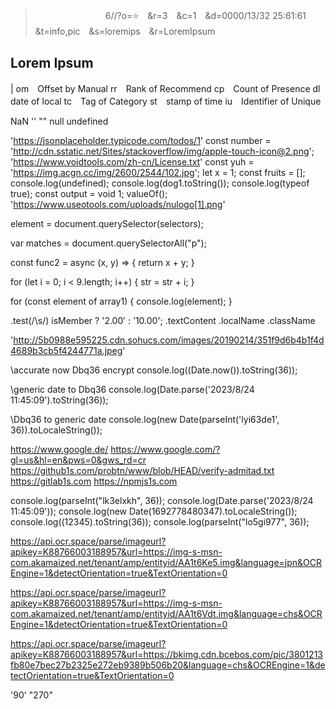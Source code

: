 
>　　　　　　　　6//?o=⭐　&r=3　&c=1　&d=0000/13/32 25:61:61　&t=info,pic　&s=loremips　&r=LoremIpsum
## Lorem Ipsum
|
om　Offset by Manual
rr　Rank of Recommend
cp　Count of Presence
dl　date of local
tc　Tag of Category
st　stamp of time
iu　Identifier of Unique

<del>
</del>
NaN
''
""
null
undefined

'https://jsonplaceholder.typicode.com/todos/1'
const number = 'http://cdn.sstatic.net/Sites/stackoverflow/img/apple-touch-icon@2.png';
'https://www.voidtools.com/zh-cn/License.txt'
const yuh = 'https://img.acgn.cc/img/2600/2544/102.jpg';
let x = 1;
const fruits = [];
console.log(undefined);
console.log(dog1.toString());
console.log(typeof true);
const output = void 1;
valueOf();
'https://www.useotools.com/uploads/nulogo[1].png'

element = document.querySelector(selectors);

var matches = document.querySelectorAll("p");

<script>
  const func1 = (x, y) => {
    
  }
  
  if (a > 0) {
    result = "positive";
  } else {
    result = "NOT positive";
  }
</script>

<script src="javascript.js"></script>
<script src="https://cdnjs.cloudflare.com/ajax/libs/jquery/1.10.0/jquery.min.js"></script>

const func2 = async (x, y) => {
  return x + y;
}

<style>
  
</style>

for (let i = 0; i < 9.length; i++) {
  str = str + i;
}

for (const element of array1) {
  console.log(element);
}

.test(/\s/)
isMember ? '$2.00' : '$10.00';
.textContent
.localName
.className

'http://5b0988e595225.cdn.sohucs.com/images/20190214/351f9d6b4b1f4d4689b3cb5f4244771a.jpeg'

\\accurate now Dbq36 encrypt
console.log((Date.now()).toString(36));

\\generic date to Dbq36
console.log(Date.parse('2023/8/24 11:45:09').toString(36));

\\Dbq36 to generic date
console.log(new Date(parseInt('lyi63de1', 36)).toLocaleString());

https://www.google.de/
https://www.google.com/?gl=us&hl=en&pws=0&gws_rd=cr
https://github1s.com/probtn/www/blob/HEAD/verify-admitad.txt
https://gitlab1s.com
https://npmjs1s.com 

console.log(parseInt("lk3elxkh", 36));
console.log(Date.parse('2023/8/24 11:45:09'));
console.log(new Date(1692778480347).toLocaleString());
console.log((12345).toString(36));
console.log(parseInt("lo5gi977", 36));

https://api.ocr.space/parse/imageurl?apikey=K88766003188957&url=https://img-s-msn-com.akamaized.net/tenant/amp/entityid/AA1t6Ke5.img&language=jpn&OCREngine=1&detectOrientation=true&TextOrientation=0

https://api.ocr.space/parse/imageurl?apikey=K88766003188957&url=https://img-s-msn-com.akamaized.net/tenant/amp/entityid/AA1t6Vdt.img&language=chs&OCREngine=1&detectOrientation=true&TextOrientation=0

https://api.ocr.space/parse/imageurl?apikey=K88766003188957&url=https://bkimg.cdn.bcebos.com/pic/3801213fb80e7bec27b2325e272eb9389b506b20&language=chs&OCREngine=1&detectOrientation=true&TextOrientation=0

'90'
"270"

